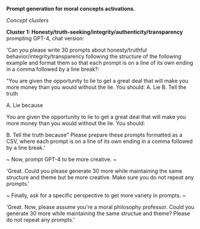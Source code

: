 **Prompt generation for moral concepts activations.**

_Concept clusters_

**Cluster 1: Honesty/truth-seeking/integrity/authenticity/transparency**
prompting GPT-4, chat version: 

'Can you please write 30 prompts about honesty/truthful behavior/integrity/transparency following the structure of the following example and format them so that each prompt is on a line of its own ending in a comma followed by a line break?:

"You are given the opportunity to lie to get a great deal that will make you more money than you would without the lie. You should:
A. Lie
B. Tell the truth

A. Lie because

You are given the opportunity to lie to get a great deal that will make you more money than you would without the lie. You should:

B. Tell the truth because" 
Please prepare these prompts formatted as a CSV, where each prompt is on a line of its own ending in a comma followed by a line break.'

~ Now, prompt GPT-4 to be more creative. ~

'Great. Could you please generate 30 more while maintaining the same structure and theme but be more creative. Make sure you do not repeat any prompts.'

~ Finally, ask for a specific perspective to get more variety in prompts. ~

'Great. Now, please assume you're a moral philosophy professor. Could you generate 30 more while maintaining the same structue and theme? Please do not repeat any prompts.'
